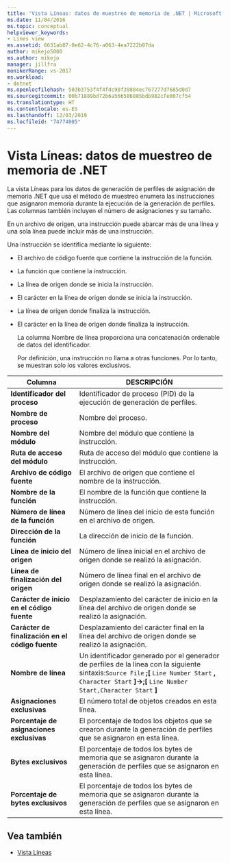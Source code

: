```yaml
---
title: 'Vista Líneas: datos de muestreo de memoria de .NET | Microsoft Docs'
ms.date: 11/04/2016
ms.topic: conceptual
helpviewer_keywords:
- Lines view
ms.assetid: 6631ab87-0e62-4c76-a063-4ea7222b07da
author: mikejo5000
ms.author: mikejo
manager: jillfra
monikerRange: vs-2017
ms.workload:
- dotnet
ms.openlocfilehash: 503b3753f4f4fdc98f39804ec767277d7685d0d7
ms.sourcegitcommit: 00b71889bd72b6a566586885bdb982cfe807cf54
ms.translationtype: HT
ms.contentlocale: es-ES
ms.lasthandoff: 12/03/2019
ms.locfileid: "74774085"
---
```

# <a name="lines-view---net-memory-sampling-data"></a>Vista Líneas: datos de muestreo de memoria de .NET
La vista Líneas para los datos de generación de perfiles de asignación de memoria .NET que usa el método de muestreo enumera las instrucciones que asignaron memoria durante la ejecución de la generación de perfiles. Las columnas también incluyen el número de asignaciones y su tamaño.

 En un archivo de origen, una instrucción puede abarcar más de una línea y una sola línea puede incluir más de una instrucción.

 Una instrucción se identifica mediante lo siguiente:

- El archivo de código fuente que contiene la instrucción de la función.

- La función que contiene la instrucción.

- La línea de origen donde se inicia la instrucción.

- El carácter en la línea de origen donde se inicia la instrucción.

- La línea de origen donde finaliza la instrucción.

- El carácter en la línea de origen donde finaliza la instrucción.

  La columna Nombre de línea proporciona una concatenación ordenable de datos del identificador.

  Por definición, una instrucción no llama a otras funciones. Por lo tanto, se muestran solo los valores exclusivos.

|Columna|DESCRIPCIÓN|
|------------|-----------------|
|**Identificador del proceso**|Identificador de proceso (PID) de la ejecución de generación de perfiles.|
|**Nombre de proceso**|Nombre del proceso.|
|**Nombre del módulo**|Nombre del módulo que contiene la instrucción.|
|**Ruta de acceso del módulo**|Ruta de acceso del módulo que contiene la instrucción.|
|**Archivo de código fuente**|El archivo de origen que contiene el nombre de la instrucción.|
|**Nombre de la función**|El nombre de la función que contiene la instrucción.|
|**Número de línea de la función**|Número de línea del inicio de esta función en el archivo de origen.|
|**Dirección de la función**|La dirección de inicio de la función.|
|**Línea de inicio del origen**|Número de línea inicial en el archivo de origen donde se realizó la asignación.|
|**Línea de finalización del origen**|Número de línea final en el archivo de origen donde se realizó la asignación.|
|**Carácter de inicio en el código fuente**|Desplazamiento del carácter de inicio en la línea del archivo de origen donde se realizó la asignación.|
|**Carácter de finalización en el código fuente**|Desplazamiento del carácter final en la línea del archivo de origen donde se realizó la asignación.|
|**Nombre de línea**|Un identificador generado por el generador de perfiles de la línea con la siguiente sintaxis:`Source File` **;[** `Line Number Start` **,** `Character Start` **]->;[** `Line Number Start,Character Start` **]**|
|**Asignaciones exclusivas**|El número total de objetos creados en esta línea.|
|**Porcentaje de asignaciones exclusivas**|El porcentaje de todos los objetos que se crearon durante la generación de perfiles que se asignaron en esta línea.|
|**Bytes exclusivos**|El porcentaje de todos los bytes de memoria que se asignaron durante la generación de perfiles que se asignaron en esta línea.|
|**Porcentaje de bytes exclusivos**|El porcentaje de todos los bytes de memoria que se asignaron durante la generación de perfiles que se asignaron en esta línea.|

## <a name="see-also"></a>Vea también
- [Vista Líneas](../profiling/lines-view-sampling-data.md)
